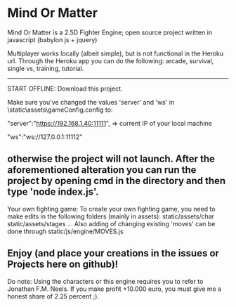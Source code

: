 # Mind Or Matter
Mind Or Matter is a 2.5D Fighter Engine; open source project written in javascript (babylon js + jquery)

Multiplayer works locally (albeit simple), but is not functional in the Heroku url. 
Through the Heroku app you can do the following: arcade, survival, single vs, training, tutorial. 

----------------------------------------------
START OFFLINE: 
Download this project. 

Make sure you've changed the values 'server' and 'ws' in \static\assets\gameConfig.config to: 

"server":"https://192.168.1.40:11111", => current IP of your local machine

"ws":"ws://127.0.0.1:11112"

otherwise the project will not launch. 
After the aforementioned alteration you can run the project by opening cmd in the directory and then type 'node index.js'.
----------------------------------------------
Your own fighting game:
To create your own fighting game, you need to make edits in the following folders (mainly in assets): 
static/assets/char
static/assets/stages
...
Also adding of changing existing 'moves' can be done through static/js/engine/MOVES.js

Enjoy (and place your creations in the issues or Projects here on github)! 
----------------------------------------------



Do note: 
Using the characters or this engine requires you to refer to Jonathan F.M. Neels. 
If you make profit +10.000 euro, you must give me a honest share of 2.25 percent ;).
